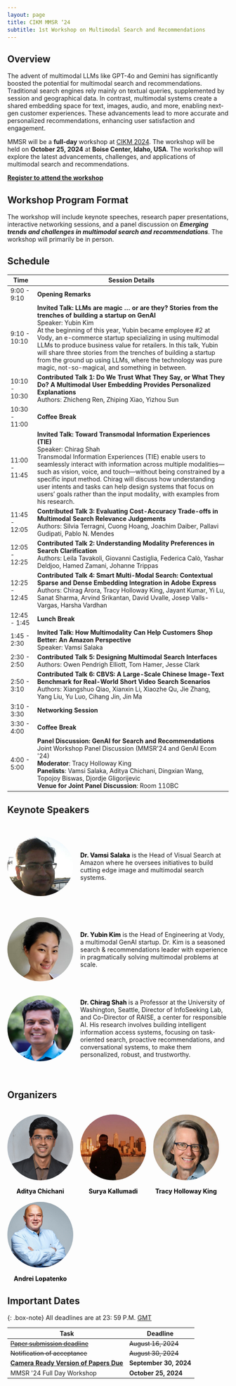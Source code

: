 ```yaml
---
layout: page
title: CIKM MMSR ‘24
subtitle: 1st Workshop on Multimodal Search and Recommendations
---
```


## Overview

The advent of multimodal LLMs like GPT-4o and Gemini has significantly boosted the potential for multimodal search and recommendations. Traditional search engines rely mainly on textual queries, supplemented by session and geographical data. In contrast, multimodal systems create a shared embedding space for text, images, audio, and more, enabling next-gen customer experiences. These advancements lead to more accurate and personalized recommendations, enhancing user satisfaction and engagement.

MMSR will be a **full-day** workshop at [CIKM 2024](https://cikm2024.org/). The workshop will be held on **October 25, 2024** at **Boise Center, Idaho, USA**. The workshop will explore the latest advancements, challenges, and applications of multimodal search and recommendations.

**[Register to attend the workshop](https://cikm2024.org/registrations/)**

## Workshop Program Format

The workshop will include keynote speeches, research paper presentations, interactive networking sessions, and a panel discussion on **_Emerging trends and challenges in multimodal search and recommendations_**. The workshop will primarily be in person.

## Schedule

| Time          | Session Details                                                                                                                                                                                                                                                                                                                                                                                                                                                                                            |
| ------------- | ---------------------------------------------------------------------------------------------------------------------------------------------------------------------------------------------------------------------------------------------------------------------------------------------------------------------------------------------------------------------------------------------------------------------------------------------------------------------------------------------------------- |
| 9:00 - 9:10   | **Opening Remarks**                                                                                                                                                                                                                                                                                                                                                                                                                                                                                        |
| 9:10 - 10:10   | **Invited Talk: LLMs are magic … or are they? Stories from the trenches of building a startup on GenAI**<br>Speaker: Yubin Kim<br>At the beginning of this year, Yubin became employee #2 at Vody, an e-commerce startup specializing in using multimodal LLMs to produce business value for retailers. In this talk, Yubin will share three stories from the trenches of building a startup from the ground up using LLMs, where the technology was pure magic, not-so-magical, and something in between. |                                                                                                                                                                                                                                                                                                                     |
| 10:10 - 10:30 | **Contributed Talk 1: Do We Trust What They Say, or What They Do? A Multimodal User Embedding Provides Personalized Explanations**<br>Authors: Zhicheng Ren, Zhiping Xiao, Yizhou Sun                                                                                                                                                                                                                                                                                               |
| 10:30 - 11:00 | **Coffee Break**                                                                                                                                                                                                                                                                                                                                                                                                                                                                                           |
| 11:00 - 11:45 | **Invited Talk: Toward Transmodal Information Experiences (TIE)**<br>Speaker: Chirag Shah<br>Transmodal Information Experiences (TIE) enable users to seamlessly interact with information across multiple modalities—such as vision, voice, and touch—without being constrained by a specific input method. Chirag will discuss how understanding user intents and tasks can help design systems that focus on users’ goals rather than the input modality, with examples from his research.              |
| 11:45 - 12:05 | **Contributed Talk 3: Evaluating Cost-Accuracy Trade-offs in Multimodal Search Relevance Judgements**<br>Authors: Silvia Terragni, Cuong Hoang, Joachim Daiber, Pallavi Gudipati, Pablo N. Mendes                                                                                                                                                                                                                                                                                                          |
| 12:05 - 12:25 | **Contributed Talk 2: Understanding Modality Preferences in Search Clarification**<br>Authors: Leila Tavakoli, Giovanni Castiglia, Federica Calò, Yashar Deldjoo, Hamed Zamani, Johanne Trippas                                                                                                                                                                                                                                  |
| 12:25 - 12:45 | **Contributed Talk 4: Smart Multi-Modal Search: Contextual Sparse and Dense Embedding Integration in Adobe Express**<br>Authors: Chirag Arora, Tracy Holloway King, Jayant Kumar, Yi Lu, Sanat Sharma, Arvind Srikantan, David Uvalle, Josep Valls-Vargas, Harsha Vardhan                                                                                                                                                                                                                                                                                                                                                                                                                                                                                     |
| 12:45 - 1:45  | **Lunch Break**                                                                                                                                                                                                                                                                                                                                                                                                                                                                                            |
| 1:45 - 2:30   | **Invited Talk: How Multimodality Can Help Customers Shop Better: An Amazon Perspective**<br>Speaker: Vamsi Salaka                                                                                                                                                                                                                                                                                                                                                                                         |
| 2:30 - 2:50   | **Contributed Talk 5: Designing Multimodal Search Interfaces**<br>Authors: Owen Pendrigh Elliott, Tom Hamer, Jesse Clark                                                                                                                                                                                                                                                                                                                                                                                   |
| 2:50 - 3:10   | **Contributed Talk 6: CBVS: A Large-Scale Chinese Image-Text Benchmark for Real-World Short Video Search Scenarios**<br>Authors: Xiangshuo Qiao, Xianxin Li, Xiaozhe Qu, Jie Zhang, Yang Liu, Yu Luo, Cihang Jin, Jin Ma                                                                                                                                                                                                                                                                                   |
| 3:10 - 3:30   | **Networking Session**                                                                                                                                                                                                                                                                                                                                                                                                                                                                                     |
| 3:30 - 4:00   | **Coffee Break**                                                                                                                                                                                                                                                                                                                                                                                                                                                                                           |
| 4:00 - 5:00   | **Panel Discussion: GenAI for Search and Recommendations**<br>Joint Workshop Panel Discussion (MMSR'24 and GenAI Ecom '24)<br>**Moderator**: Tracy Holloway King<br>**Panelists**: Vamsi Salaka, Aditya Chichani, Dingxian Wang, Topojoy Biswas, Djordje Gligorijevic<br>**Venue for Joint Panel Discussion**: Room 110BC                                                                                                                                                                                                                                                                                                                  |

## Keynote Speakers

<div style="margin-top: 3rem;margin-bottom: 4rem;">
  <div style="display: flex; align-items: center; margin-bottom: 3rem;">
    <img src="assets/img/vamsi.jpeg" alt="Vamsi Salaka" style="border-radius: 50%; width: 100%; max-width: 150px; height: auto; margin-right: 1rem;">
    <div>
      <strong><a href="https://www.linkedin.com/in/vamsisalaka/" style="text-decoration: none;color: black;">Dr. Vamsi Salaka</a></strong> is the Head of Visual Search at Amazon where he oversees initiatives to build cutting edge image and multimodal search systems.
    </div>
  </div>

  <div style="display: flex; align-items: center; margin-bottom: 2rem;">
    <img src="assets/img/yubin.jpeg" alt="Yubin Kim" style="border-radius: 50%; width: 100%; max-width: 150px; height: auto; margin-right: 1rem;">
    <div>
      <strong><a href="https://www.linkedin.com/in/yubink/" style="text-decoration: none;color: black;">Dr. Yubin Kim</a></strong> is the Head of Engineering at Vody, a multimodal GenAI startup. Dr. Kim is a seasoned search & recommendations leader with experience in pragmatically solving multimodal problems at scale.
    </div>
  </div>

  <div style="display: flex; align-items: center; margin-bottom: 3rem;">
    <img src="assets/img/chirag.jpg" alt="Chirag Shah" style="border-radius: 50%; width: 100%; max-width: 150px; height: auto; margin-right: 1rem;">
    <div>
      <strong><a href="https://chiragshah.org/" style="text-decoration: none;color: black;">Dr. Chirag Shah</a></strong> is a Professor at the University of Washington, Seattle, Director of InfoSeeking Lab, and Co-Director of RAISE, a center for responsible AI. His research involves building intelligent information access systems, focusing on task-oriented search, proactive recommendations, and conversational systems, to make them personalized, robust, and trustworthy.
    </div>
  </div>

</div>

## Organizers

<div style="margin-top: 2rem;display: flex; flex-wrap: wrap; gap: 1rem;">
  <div style="display: flex; flex-direction: column; align-items: center; text-align: center;">
    <img src="assets/img/aditya.jpg" alt="Aditya Chichani" style="border-radius: 50%; width: 100%; max-width: 150px; height: auto; margin-bottom: 1rem;">
    <strong><a href="https://www.linkedin.com/in/aditya-chichani/" style="text-decoration: none;color: black;">Aditya Chichani</a></strong>
  </div>
  
  <div style="display: flex; flex-direction: column; align-items: center; text-align: center;">
    <img src="assets/img/surya.jpg" alt="Surya Kallumadi" style="border-radius: 50%; width: 100%; max-width: 150px; height: auto; margin-bottom: 1rem;">
    <strong><a href="https://www.linkedin.com/in/surya-kallumadi-a0778a13/" style="text-decoration: none;color: black;">Surya Kallumadi</a></strong>
  </div>

  <div style="display: flex; flex-direction: column; align-items: center; text-align: center;">
    <img src="assets/img/tracy.jpeg" alt="Tracy Holloway King" style="border-radius: 50%; width: 100%; max-width: 150px; height: auto; margin-bottom: 1rem;">
    <strong>
    <a href="https://www.linkedin.com/in/tracyhollowayking/" style="text-decoration: none;color: black;">Tracy Holloway King</a>
    </strong>
  </div>

  <div style="display: flex; flex-direction: column; align-items: center; text-align: center;">
    <img src="assets/img/andrei.jpeg" alt="Andrei Lopatenko" style="border-radius: 50%; width: 100%; max-width: 150px; height: auto; margin-bottom: 1rem;">
    <strong><a href="https://www.linkedin.com/in/lopatenko/" style="text-decoration: none;color: black;">Andrei Lopatenko</a></strong>
  </div>
</div>

## Important Dates

{: .box-note}
All deadlines are at 23: 59 P.M. [GMT](https://www.worldtimeserver.com/time-zones/gmt/)

| Task                                                                                             | Deadline               |
| ------------------------------------------------------------------------------------------------ | ---------------------- |
| ~~[Paper submission deadline](https://openreview.net/group?id=ACM.org/CIKM/2024/Workshop/MMSR)~~ | ~~August 16, 2024~~    |
| ~~Notification of acceptance~~                                                                   | ~~August 30, 2024~~    |
| **[Camera Ready Version of Papers Due](cfp.md#camera-ready-instructions)**                       | **September 30, 2024** |
| MMSR '24 Full Day Workshop                                                                       | **October 25, 2024**   |
